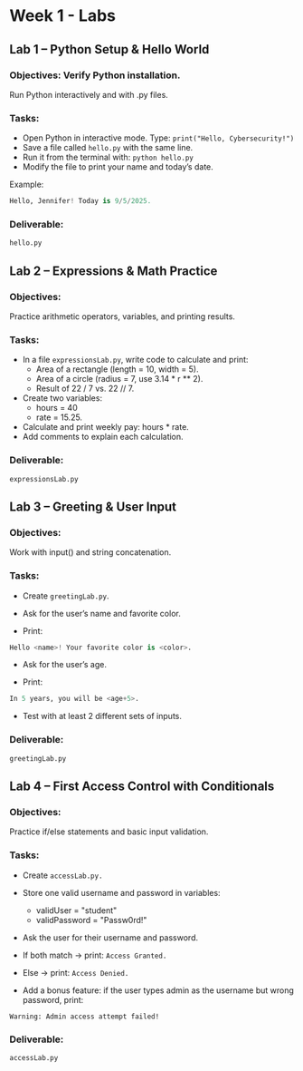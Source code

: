 # Week 1 - Labs
## Lab 1 – Python Setup & Hello World

### Objectives: Verify Python installation.

Run Python interactively and with .py files.

### Tasks:

- Open Python in interactive mode. Type:
```print("Hello, Cybersecurity!")```
- Save a file called ```hello.py``` with the same line. 
- Run it from the terminal with:
```python hello.py```
- Modify the file to print your name and today’s date.

Example:
```python
Hello, Jennifer! Today is 9/5/2025.
```
### Deliverable: 
```hello.py```

## Lab 2 – Expressions & Math Practice

### Objectives:
Practice arithmetic operators, variables, and printing results.

### Tasks:
- In a file ```expressionsLab.py```, write code to calculate and print:
  - Area of a rectangle (length = 10, width = 5).
  - Area of a circle (radius = 7, use 3.14 * r ** 2).
  - Result of 22 / 7 vs. 22 // 7.
- Create two variables:
  -  hours = 40
  -  rate = 15.25.
- Calculate and print weekly pay: hours * rate.
- Add comments to explain each calculation.

### Deliverable: 
```expressionsLab.py```

## Lab 3 – Greeting & User Input
### Objectives:
Work with input() and string concatenation.
### Tasks:
- Create ```greetingLab.py```.
- Ask for the user’s name and favorite color.
  
- Print:
```python
Hello <name>! Your favorite color is <color>.
```

- Ask for the user’s age.
  
- Print:
  
```python
In 5 years, you will be <age+5>.
```

- Test with at least 2 different sets of inputs.

### Deliverable: 
```greetingLab.py```

## Lab 4 – First Access Control with Conditionals
### Objectives:
Practice if/else statements and basic input validation.
### Tasks:
- Create ```accessLab.py.```

- Store one valid username and password in variables:
  - validUser = "student"
  - validPassword = "Passw0rd!"
- Ask the user for their username and password.
- If both match → print: ```Access Granted.```
- Else → print: ```Access Denied.```

- Add a bonus feature: if the user types admin as the username but wrong password, print:

```Warning: Admin access attempt failed!```

### Deliverable: 
```accessLab.py```
